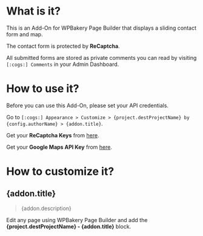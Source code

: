 # What is it?

This is an Add-On for WPBakery Page Builder that displays a sliding contact form and map.

The contact form is protected by **ReCaptcha**.

All submitted forms are stored as private comments you can read by visiting `[:cogs:] Comments` in your Admin Dashboard.

# How to use it?

Before you can use this Add-On, please set your API credentials.

Go to `[:cogs:] Appearance > Customize > {project.destProjectName} by {config.authorName} > {addon.title}`.

Get your **ReCaptcha Keys** from [here](https://developers.google.com/recaptcha/intro/).

Get your **Google Maps API Key** from [here](https://developers.google.com/maps/documentation/javascript/get-api-key/).

# How to customize it?

## {addon.title}

> {addon.description}

Edit any page using WPBakery Page Builder and add the **{project.destProjectName} - {addon.title}** block.